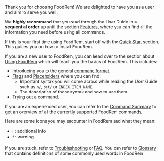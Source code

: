 Thank you for choosing FoodRem! We are delighted to have you as a user and aim to serve you well.

We **highly recommend** that you read through the User Guide in a **sequential order** up until the section [Features](#features), where you can find all the information you need before using all commands.

If this is your first time using FoodRem, start off with the [Quick Start](#quick-start) section. This guides you on how to install FoodRem.

If you are a new user to FoodRem, you can head over to the section about [Using FoodRem](#using-foodrem) which will teach you the basics of FoodRem. This includes:

* Introducing you to the general [command format](#command-format).
* [Flags](#flags) and [Placeholders](#placeholders) where you can find:
    * Important syntax you will come across while reading the User Guide such as `n/`, `bgt/` or `INDEX`, `ITEM_NAME`.
    *  The description of these syntax and how to use them
* [Trying out](#trying-your-first-command) a command.

If you are an experienced user, you can refer to the [Command Summary](#command-summary) to get an overview of all the currently supported FoodRem commands.

Here are some icons you may encounter in FoodRem and what they mean:

* ℹ️ : additional info
* ❗ : warning


If you are stuck, refer to [Troubleshooting](#troubleshooting) or [FAQ](#faq). You can refer to [Glossary](#glossary) that contains definitions of some commonly used words in FoodRem